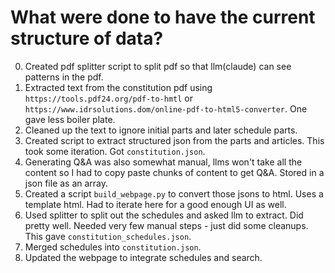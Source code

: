 # What were done to have the current structure of data?
0. Created pdf splitter script to split pdf so that llm(claude) can see patterns in the pdf.
1. Extracted text from the constitution pdf using `https://tools.pdf24.org/pdf-to-hmtl` or `https://www.idrsolutions.dom/online-pdf-to-html5-converter`. One gave less boiler plate.
2. Cleaned up the text to ignore initial parts and later schedule parts.
3. Created script to extract structured json from the parts and articles. This took some iteration. Got `constitution.json`.
4. Generating Q&A was also somewhat manual, llms won't take all the content so I had to copy paste chunks of content to get Q&A. Stored in a json file as an array.
5. Created a script `build_webpage.py` to convert those jsons to html. Uses a template html. Had to iterate here for a good enough UI as well.
6. Used splitter to split out the schedules and asked llm to extract. Did pretty well. Needed very few manual steps - just did some cleanups. This gave `constitution_schedules.json`.
7. Merged schedules into `constitution.json`.
8. Updated the webpage to integrate schedules and search.
